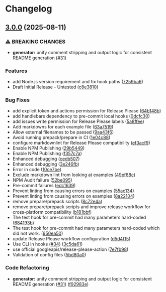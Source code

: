 # Changelog

## [3.0.0](https://github.com/actuarysailor/pre-commit-readme-generator/compare/v2.0.0...v3.0.0) (2025-08-11)


### ⚠ BREAKING CHANGES

* **generator:** unify comment stripping and output logic for consistent README generation ([#31](https://github.com/actuarysailor/pre-commit-readme-generator/issues/31))

### Features

* add Node.js version requirement and fix hook paths ([7259ba6](https://github.com/actuarysailor/pre-commit-readme-generator/commit/7259ba6f206c4e9d735a432d58e966aab92cfa08))
* Draft Initial Release - Untested ([c8e3810](https://github.com/actuarysailor/pre-commit-readme-generator/commit/c8e38104d7a582bf3da54d98cd2313d7dfb58b74))


### Bug Fixes

* add explicit token and actions permission for Release Please ([64b148b](https://github.com/actuarysailor/pre-commit-readme-generator/commit/64b148b1d210542e9e65da3443c82d8f99451674))
* add handlebars dependency to pre-commit local hooks ([0dcfc30](https://github.com/actuarysailor/pre-commit-readme-generator/commit/0dcfc301329c79f73621569df7677de92d904739))
* add issues write permission for Release Please labels ([5a8ffee](https://github.com/actuarysailor/pre-commit-readme-generator/commit/5a8ffee466b7e0158c16e7e3274e2ebdfd51457e))
* Add markdowns for each example file ([63a7519](https://github.com/actuarysailor/pre-commit-readme-generator/commit/63a751983676c6c772f3548e5666988ec66b45ce))
* Allow external filenames to be passed ([9aa43f6](https://github.com/actuarysailor/pre-commit-readme-generator/commit/9aa43f6228fbf6e41bd154c2961fd97e3abeadb6))
* Avoid running prepack/prepare in CI ([1e04c88](https://github.com/actuarysailor/pre-commit-readme-generator/commit/1e04c88352d000e214653afe0b427f1ac533e724))
* configure markdownlint for Release Please compatibility ([ef3acf9](https://github.com/actuarysailor/pre-commit-readme-generator/commit/ef3acf99666947d7e3f06c4602038b454f9a93ed))
* Enable NPM Publishing ([29b5449](https://github.com/actuarysailor/pre-commit-readme-generator/commit/29b5449e50460ff6559ec2fa28b5c2cd7e300a38))
* Enable NPM Publishing ([f357c7a](https://github.com/actuarysailor/pre-commit-readme-generator/commit/f357c7a0d6ee2ecfce7701e87830f9e42a61cbf7))
* Enhanced debugging ([cedb507](https://github.com/actuarysailor/pre-commit-readme-generator/commit/cedb5076870b5b4baf19c17b06414b1c5c948c28))
* Enhanced debugging ([3e246fb](https://github.com/actuarysailor/pre-commit-readme-generator/commit/3e246fbe1fab0ba2d652d0ab626609fcbc281a26))
* Error in code ([10ce7be](https://github.com/actuarysailor/pre-commit-readme-generator/commit/10ce7be73ed718e0f5a12517d00e9b5bb4d3f93c))
* Exclude markdown lint from looking at examples ([49ef68c](https://github.com/actuarysailor/pre-commit-readme-generator/commit/49ef68c11eae66621e9b3709d67810ada433a650))
* NPM Audit failure ([52be095](https://github.com/actuarysailor/pre-commit-readme-generator/commit/52be095c3a904f6d8e3eb202302fe19c11a0e6ff))
* Pre-commit failures ([edc1639](https://github.com/actuarysailor/pre-commit-readme-generator/commit/edc1639b939a6467414db6ce7cfbe2ef1f933607))
* Prevent linting from causing errors on examples ([55ac134](https://github.com/actuarysailor/pre-commit-readme-generator/commit/55ac134bb640340e4290f4ec84188e7601d6c6a9))
* Prevent linting from causing errors on examples ([8a22104](https://github.com/actuarysailor/pre-commit-readme-generator/commit/8a221047e0bba1e0e4debf7ed15920a14cefaea6))
* remove prepare/prepack scripts ([8c72e4a](https://github.com/actuarysailor/pre-commit-readme-generator/commit/8c72e4a82c183ac9331f15c3a6f84c6673c0d850))
* remove prepare/prepack scripts and improve release workflow for cross-platform compatibility ([b181bbf](https://github.com/actuarysailor/pre-commit-readme-generator/commit/b181bbff4710e62d6a81ecc6c191e9997b1d1c95))
* The test hook for pre-commit had many parameters hard-coded ([684193b](https://github.com/actuarysailor/pre-commit-readme-generator/commit/684193b0a5496262bed3747d2173072e5e263735))
* The test hook for pre-commit had many parameters hard-coded which did not work. ([950ea50](https://github.com/actuarysailor/pre-commit-readme-generator/commit/950ea50e3622a7fb1790bd48a0d740388c209095))
* update Release Please workflow configuration ([d5d4f15](https://github.com/actuarysailor/pre-commit-readme-generator/commit/d5d4f15a7d081578b2ab59125e4af19c6327ec9b))
* Use CLI in hooks ([#34](https://github.com/actuarysailor/pre-commit-readme-generator/issues/34)) ([3c5da61](https://github.com/actuarysailor/pre-commit-readme-generator/commit/3c5da6162c4e9ea7619637bbf6c9164ffe24fa62))
* use official googleapis/release-please-action ([7e7fb98](https://github.com/actuarysailor/pre-commit-readme-generator/commit/7e7fb987cd34b5a1b1a737da4b7522175ceb93a3))
* Validation of config files ([5bd80a0](https://github.com/actuarysailor/pre-commit-readme-generator/commit/5bd80a0d8ffb9dc16a7da95f8ef86ee8da7f7e73))


### Code Refactoring

* **generator:** unify comment stripping and output logic for consistent README generation ([#31](https://github.com/actuarysailor/pre-commit-readme-generator/issues/31)) ([f92983e](https://github.com/actuarysailor/pre-commit-readme-generator/commit/f92983e7791c980836b099a6be0bd08b0c6cad95))
